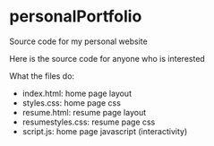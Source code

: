 # personalPortfolio
Source code for my personal website

Here is the source code for anyone who is interested

What the files do:
- index.html: home page layout
- styles.css: home page css
- resume.html: resume page layout
- resumestyles.css: resume page css
- script.js: home page javascript (interactivity)
